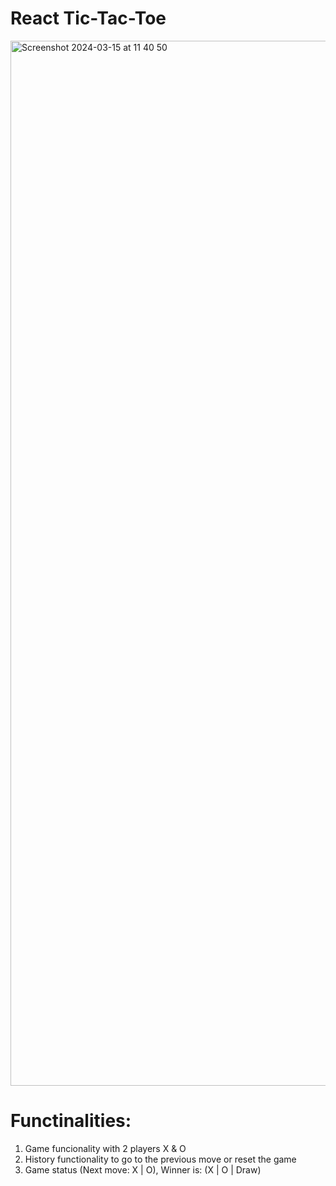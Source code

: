 # React Tic-Tac-Toe
<img width="1672" alt="Screenshot 2024-03-15 at 11 40 50" src="https://github.com/kKaskak/tic-tac-toe/assets/117831817/3926e3aa-5848-4346-9b16-8d1c8d530294">

# Functinalities: 
1. Game funcionality with 2 players X & O
2. History functionality to go to the previous move or reset the game
3. Game status (Next move: X | O), Winner is: (X | O | Draw)
